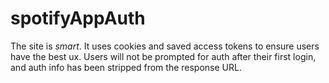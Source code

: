 # spotifyAppAuth

The site is <i>smart</i>. It uses cookies and saved access tokens to ensure users have the best ux. Users will not be prompted for auth after their first login, and auth info has been stripped from the response URL. 
